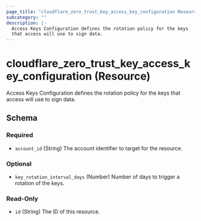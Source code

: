 ```yaml
---
page_title: "cloudflare_zero_trust_key_access_key_configuration Resource - Cloudflare"
subcategory: ""
description: |-
  Access Keys Configuration defines the rotation policy for the keys
  that access will use to sign data.
---
```


# cloudflare_zero_trust_key_access_key_configuration (Resource)

Access Keys Configuration defines the rotation policy for the keys
that access will use to sign data.


<!-- schema generated by tfplugindocs -->
## Schema

### Required

- `account_id` (String) The account identifier to target for the resource.

### Optional

- `key_rotation_interval_days` (Number) Number of days to trigger a rotation of the keys.

### Read-Only

- `id` (String) The ID of this resource.


